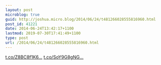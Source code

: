 ```yaml
---
layout: post
microblog: true
guid: http://joshua.micro.blog/2014/06/24/t481266028555816960.html
post_id: 41221
date: 2014-06-24T13:42:17+1100
lastmod: 2019-07-30T17:41:49+1100
type: post
url: /2014/06/24/t481266028555816960.html
---
```

[t.co/Z8BC8f1K6...](http://t.co/Z8BC8f1K6M) [t.co/SoY9G8gNG...](http://t.co/SoY9G8gNG2)
